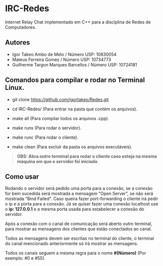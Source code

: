 # IRC-Redes
Internet Relay Chat implementado em C++ para a disciplina de Redes de Computadores. 

## Autores
- Igor Takeo Ambo de Melo / Número USP: 10830054
- Mateus Ferreira Gomes / Número USP: 10734773
- Guilherme Targon Marques Barcellos / Número USP: 10724181

## Comandos para compilar e rodar no Terminal Linux.
- git clone https://github.com/igortakeo/Redes.git

- cd IRC-Redes/ (Para entrar na pasta que contém os arquivos).

- make all (Para compilar todos os arquivos .cpp).

- make runs (Para rodar o servidor).

- make runc (Para rodar o cliente).

- make clean (Para excluir da pasta os arquivos executáveis).

> **OBS: Abra outro terminal para rodar o cliente caso esteja na mesma máquina em que o servidor foi iniciado**.

## Como usar
Rodando o servidor será pedido uma porta para a conexão, se a conexão for bem sucedida será mostrada a mensagem "Open Server", se não será mostrada "Bind Failed".
Caso queira fazer port-forwarding o cliente irá pedir o ip e a porta para a conexão. Já se quiser fazer uma conexão localhost use o **ip: 127.0.0.1** e a mesma porta usada para estabelecer a conexão do servidor.

Após a conexão com o canal de comunicação será aberto outro terminal, para mostrar as mensagens dos clientes que estão conectados ao canal.

Todos as mensagens devem ser escritas no terminal do cliente, o terminal do canal mencionado anteriormente só irá mostrar as mensagens.

Todos os canais seguem a mesma regra para o nome **#(Número)** (Por exemplo: #0 e #55).
